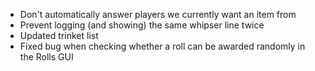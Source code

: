 - Don't automatically answer players we currently want an item from
- Prevent logging (and showing) the same whipser line twice
- Updated trinket list
- Fixed bug when checking whether a roll can be awarded randomly in the Rolls GUI
